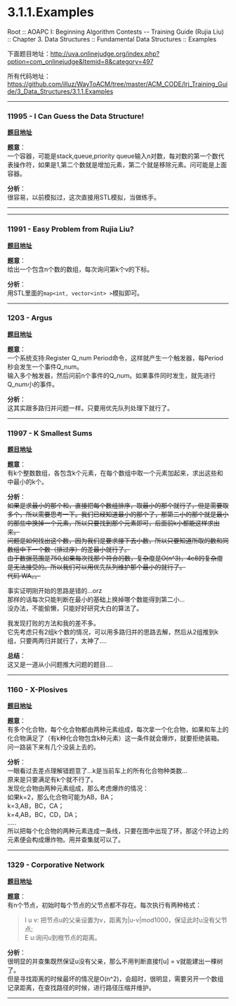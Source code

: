 3.1.1.Examples  
==  
  
Root :: AOAPC I: Beginning Algorithm Contests -- Training Guide (Rujia Liu) :: Chapter 3. Data Structures :: Fundamental Data Structures :: Examples  
  
下面题目地址：http://uva.onlinejudge.org/index.php?option=com_onlinejudge&Itemid=8&category=497  
  
所有代码地址：https://github.com/illuz/WayToACM/tree/master/ACM_CODE/lrj_Training_Guide/3_Data_Structures/3.1.1.Examples  
  
---  
  
  
### **11995 - I Can Guess the Data Structure!**  
  
**[题目地址](http://uva.onlinejudge.org/index.php?option=com_onlinejudge&Itemid=8&category=497&page=show_problem&problem=3146)**  
  
  
**题意**：  
一个容器，可能是stack,queue,priority queue输入n对数，每对数的第一个数代表操作符，如果是1,第二个数就是增加元素，第二个就是移除元素。问可能是上面容器。  
  
**分析**：  
很容易，以前模拟过，这次直接用STL模拟，当做练手。  
  
  
---  
  
  
  
  
---  
  
### **11991 - Easy Problem from Rujia Liu?**  
  
**[题目地址](http://uva.onlinejudge.org/index.php?option=com_onlinejudge&Itemid=8&category=497&page=show_problem&problem=3142)**  
  
  
**题意**：  
给出一个包含n个数的数组，每次询问第k个v的下标。  
  
**分析**：  
用STL里面的`map<int, vector<int> >`模拟即可。  
  
  
  
  
---  
  
### **1203 - Argus**  
  
**[题目地址](http://uva.onlinejudge.org/index.php?option=com_onlinejudge&Itemid=8&category=497&page=show_problem&problem=3644)**  
  
  
**题意**：  
一个系统支持:Register Q_num Period命令，这样就产生一个触发器，每Period秒会发生一个事件Q_num。  
输入多个触发器，然后问前n个事件的Q_num。如果事件同时发生，就先进行Q_num小的事件。  
  
**分析**：  
这其实跟多路归并问题一样。只要用优先队列处理下就行了。  
  
  
  
---  
  
### **11997 - K Smallest Sums**  
  
**[题目地址](http://uva.onlinejudge.org/index.php?option=com_onlinejudge&Itemid=8&category=497&page=show_problem&problem=3148)**  
  
  
**题意**：  
有k个整数数组，各包含k个元素，在每个数组中取一个元素加起来，求出这些和中最小的k个。  
  
**分析**：  
<s>如果是求最小的那个和，直接把每个数组排序，取最小的那个就行了，但是需要取多个，所以需要思考一下。我们已经知道最小的那个了，那第二小的那个就是最小的那些中换掉一个元素，所以只要找到那个元素即可，后面前k小都能这样求出来。  
问题是如何找出这个数，因为我们是要求接下去小数，所以只要知道所取的数和同数组中下一个数（排过序）的差最小就行了。  
由于数据范围是750,如果每次找那个符合的数，复杂度是O(n^3)，4e8的复杂度是无法接受的。所以我们可以用优先队列维护那个最小的就行了。  
代码·WA。。  
</s>  
  
事实证明刚开始的思路是错的...orz  
那样的话每次只能判断在最小的基础上换掉哪个数能得到第二小...  
没办法，不能偷懒，只能好好研究大白的算法了。  
  
我发现打败的方法和我的差不多。  
它先考虑只有2组k个数的情况，可以用多路归并的思路去解，然后从2组推到k组，只要两两归并就行了，太神了....  
  
**总结**：  
这又是一道从小问题推大问题的题目....  
  
  
---  
  
### **1160 - X-Plosives**  
  
**[题目地址](http://uva.onlinejudge.org/index.php?option=com_onlinejudge&Itemid=8&category=497&page=show_problem&problem=3601)**  
  
  
**题意**：  
有多个化合物，每个化合物都由两种元素组成，每次拿一个化合物，如果和车上的化合物满足了（有k种化合物包含k种元素）这一条件就会爆炸，就要拒绝装箱。  
问一路装下来有几个没装上去的。  
  
**分析**：  
一眼看过去差点理解错题意了...k是当前车上的所有化合物种类数...  
原来是只要满足有k个就不行了。  
发现化合物由两种元素组成，那么考虑爆炸的情况：  
如果k=2，那么化合物可能为AB，BA；  
k=3,AB，BC，CA；  
k=4,AB，BC，CD，DA；  
.....  
所以把每个化合物的两种元素连成一条线，只要在图中出现了环，那这个环边上的元素便会构成爆炸物。用并查集就可以了。  
  
  
  
  
---  
  
### **1329 - Corporative Network**  
  
**[题目地址](http://uva.onlinejudge.org/index.php?option=com_onlinejudge&Itemid=8&category=497&page=show_problem&problem=4075)**  
  
  
**题意**：  
有n个节点，初始时每个节点的父节点都不存在。每次执行有两种格式：  
> I u v: 把节点u的父亲设置为v，距离为|u-v|mod1000，保证此时u没有父节点;  
E u:询问u到根节点的距离。  
  
**分析**：  
很明显的并查集既然保证u没有父亲，那么不用判断直接f[u] = v就能建出一棵树了。  
但是寻找距离的时候最坏的情况是O(n^2)，会超时，很明显，需要另开一个数组记录距离，在查找路径的时候，进行路径压缩并维护。  
  
  
---  
